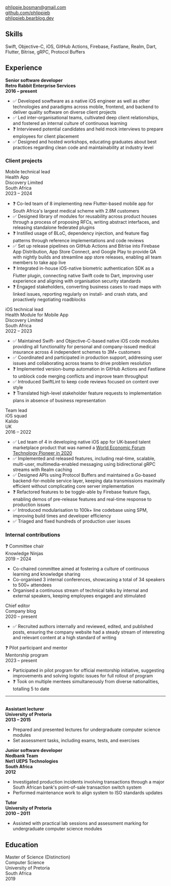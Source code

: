 <!-- NOTE: Title will be added by pandoc -->
<!-- # Phlippie Bosman -->

<br/>
<div class="table"><div class="row">
  <div class="col"><a href="mailto:phlippie.bosman@gmail.com">phlippie.bosman@gmail.com</a></div>
  <div class="col"><a href="https://github.com/phlippieb">github.com/phlippieb</a></div>
  <div class="col"><a href="https://phlippieb.bearblog.dev">phlippieb.bearblog.dev</a></div>
</div></div>

## Skills

Swift, Objective-C, iOS, GitHub Actions, Firebase, Fastlane, Realm, Dart, Flutter, Bitrise, gRPC, Protocol Buffers

## Experience

<div class="table"><div class="row">
  <div class="col"><b>Senior software developer</b></div>
  <div class="col"><b>Retro Rabbit Enterprise Services</b></div>
  <div class="col"><b>2016 – present</b></div>
</div></div>
    
- ✅ Developed sowftware as a native iOS engineer as well as other technologies and paradigms across mobile, frontend, and backend to deliver quality software on diverse client projects
- ✅ Led inter-organisational teams, cultivated deep client relationships, and fostered an internal culture of continuous learning
- ❓ Interviewed potential candidates and held mock interviews to prepare employees for client placement
- ✅ Designed and hosted workshops, educating graduates about best practices regarding clean code and maintainability at industry level

### Client projects

<div class="table"><div class="row">
  <div class="col">
    Mobile technical lead <br/>
    Health App
  </div>
  <div class="col">
    Discovery Limited <br/>
    South Africa
  </div>
  <div class="col">
    2023 – 2024
  </div>
</div></div>

- ❓ Co-led team of 8 implementing new Flutter-based mobile app for South Africa's largest medical scheme with 2.8M customers
- ✅ Designed library of modules for reusability across product houses through a process of proposing RFCs, writing abstract interfaces, and releasing standalone federated plugins
- ❓ Instilled usage of BLoC, dependency injection, and feature flag patterns through reference implementations and code reviews
- ✅ Set up release pipelines on GitHub Actions and Bitrise into Firebase App Distribution, App Store Connect, and Google Play to provide QA with nightly builds and streamline app store releases, enabling all team members to take app live
- ❓ Integrated in-house iOS-native biometric authentication SDK as a Flutter plugin, connecting native Swift code to Dart, improving user experience and aligning with organisation security standards <!--NOTE: Change organisation to organization if applying in US-->
- ❓ Engaged stakeholders, converting business cases to road maps with linked issues, reporting regularly on install- and crash stats, and proactively negotiating roadblocks

<div class="table"><div class="row">
  <div class="col">
    iOS technical lead <br/>
    Health Module for Mobile App
  </div>
  <div class="col">
    Discovery Limited <br/>
    South Africa
  </div>
  <div class="col">
    2022 – 2023
  </div>
</div></div>

- ✅ Maintained Swift- and Objective-C-based native iOS code modules providing all functionality for personal and company-issued medical insurance across 4 independent schemes to 3M+ customers
- ✅ Coordinated and participated in production support, addressing user issues and collaborating across teams to drive problem resolution
- ❓ Implemented version-bump automation in GitHub Actions and Fastlane to unblock code merging conflicts and improve team throughput
- ✅ Introduced SwiftLint to keep code reviews focused on content over style
- ❓ Translated high-level stakeholder feature requests to implementation plans in absence of business representation

<div class="table"><div class="row">
  <div class="col">
    Team lead <br/>
    iOS squad
  </div>
  <div class="col">
    Kalido <br/>
    UK
  </div>
  <div class="col">
    2016 – 2022
  </div>
</div></div>

- ✅ Led team of 4 in developing native iOS app for UK-based talent marketplace product that was named a [World Economic Forum Technology Pioneer in 2020](https://widgets.weforum.org/techpioneers-2020/kalido/)
- ✅ Implemented and released features, including real-time, scalable, multi-user, multimedia-enabled messaging using bidirectional gRPC streams with Realm caching
- ✅ Designed APIs using Protocol Buffers and maintained a Go-based backend-for-mobile service layer, keeping data transmissions maximally efficient without complicating core server implementation
- ❓ Refactored features to be toggle-able by Firebase feature flags, enabling demos of pre-release features and real-time response to production issues
- ✅ Introduced modularisation to 100k+ line codebase using SPM, improving build times and developer efficiency <!--NOTE: Change modularisation to modularization if applying in US-->
- ✅ Triaged and fixed hundreds of production user issues

### Internal contributions

<div class="table"><div class="row">
  <div class="col">❓ Committee chair</div>
  <div class="col">Knowledge Ninjas</div>
  <div class="col">2019 – 2024</div>
</div></div>

- Co-chaired committee aimed at fostering a culture of continuous learning and knowledge sharing
- Co-organised 3 internal conferences, showcasing a total of 34 speakers to 500+ attendees <!--NOTE: Change organised to organized if applying in US-->
- Organised a continuous stream of technical talks by internal and external speakers, keeping employees engaged and stimulated <!--NOTE: Change organised to organized if applying in US-->

<div class="table"><div class="row">
  <div class="col">Chief editor</div>
  <div class="col">Company blog</div>
  <div class="col">2020 – present</div>
</div></div>

- ✅ Recruited authors internally and reviewed, edited, and published posts, ensuring the company website had a steady stream of interesting and relevant content at a high standard of writing

<div class="table"><div class="row">
  <div class="col">❓ Pilot participant and mentor</div>
  <div class="col">Mentorship program</div>
  <div class="col">2023 – present</div>
</div></div>

- Participated in pilot program for official mentorship initiative, suggesting improvements and solving logistic issues for full rollout of program
- ❓ Took on multiple mentees simultaneously from diverse nationalities, totalling 5 to date

---------

<br/>

<div class="table"><div class="row">
  <div class="col"><b>Assistant lecturer</b></div>
  <div class="col"><b>University of Pretoria</b></div>
  <div class="col"><b>2013 – 2015</b></div>
</div></div>

- Prepared and presented lectures for undergraduate computer science modules
- Set assessment tasks, including exams, tests, and exercises

<div class="table"><div class="row">
  <div class="col">
    <b>Junior software developer <br/>
    Nedbank Team</b>
  </div>
  <div class="col">
    <b>Net1 UEPS Technologies<br/>
    South Africa</b>
  </div>
  <div class="col">
    <b>2012</b>
  </div>
</div></div>

- Investigated production incidents involving transactions through a major South African bank's point-of-sale transaction switch system
- Performed maintenance work to align system to ISO standards updates

<div class="table"><div class="row">
  <div class="col"><b>Tutor</b></div>
  <div class="col"><b>University of Pretoria</b></div>
  <div class="col"><b>2010 – 2011</b></div>
</div></div>

- Assisted with practical lab sessions and assessment marking for undergraduate computer science modules

## Education

<div class="table"><div class="row">
  <div class="col">
    Master of Science (Distinction)<br/>
    Computer Science
  </div>
  <div class="col">
    University of Pretoria<br/>
    South Africa
  </div>
  <div class="col">
    2019
  </div>
</div></div>

